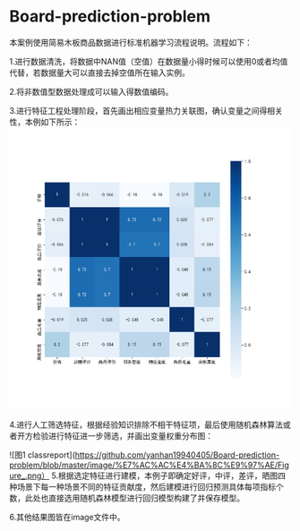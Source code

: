 # Board-prediction-problem
本案例使用简易木板商品数据进行标准机器学习流程说明。流程如下：

1.进行数据清洗，将数据中NAN值（空值）在数据量小得时候可以使用0或者均值代替，若数据量大可以直接去掉空值所在输入实例。

2.将非数值型数据处理成可以输入得数值编码。

3.进行特征工程处理阶段，首先画出相应变量热力关联图，确认变量之间得相关性，本例如下所示：
![图1 classreport](https://github.com/yanhan19940405/Board-prediction-problem/blob/master/image/%E7%AC%AC%E4%B8%80%E9%97%AE/%E7%9B%B8%E5%85%B3%E6%80%A7.png)

4.进行人工筛选特征，根据经验知识排除不相干特征项，最后使用随机森林算法或者开方检验进行特征进一步筛选，并画出变量权重分布图：

![图1 classreport](https://github.com/yanhan19940405/Board-prediction-problem/blob/master/image/%E7%AC%AC%E4%BA%8C%E9%97%AE/Figure_.png）
5.根据选定特征进行建模，本例子即确定好评，中评，差评，晒图四种场景下每一种场景不同的特征贡献度，然后建模进行回归预测具体每项指标个数，此处也直接选用随机森林模型进行回归模型构建了并保存模型。

6.其他结果图皆在image文件中。
